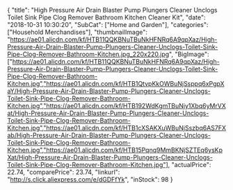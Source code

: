 {
	"title": "High Pressure Air Drain Blaster Pump Plungers Cleaner Unclogs Toilet Sink Pipe Clog Remover Bathroom Kitchen Cleaner Kit",
	"date": "2018-10-31 10:30:20",
	"SubCat": ["Home and Garden"],
	"categories": ["Household Merchandises"],
	"thumbnailImage": "https://ae01.alicdn.com/kf/HTB11QQKBNuTBuNkHFNRq6A9qpXaz/High-Pressure-Air-Drain-Blaster-Pump-Plungers-Cleaner-Unclogs-Toilet-Sink-Pipe-Clog-Remover-Bathroom-Kitchen.jpg_220x220.jpg",
	"BigImage": ["https://ae01.alicdn.com/kf/HTB11QQKBNuTBuNkHFNRq6A9qpXaz/High-Pressure-Air-Drain-Blaster-Pump-Plungers-Cleaner-Unclogs-Toilet-Sink-Pipe-Clog-Remover-Bathroom-Kitchen.jpg","https://ae01.alicdn.com/kf/HTB1QtvpKkOWBuNjSsppq6xPgpXaY/High-Pressure-Air-Drain-Blaster-Pump-Plungers-Cleaner-Unclogs-Toilet-Sink-Pipe-Clog-Remover-Bathroom-Kitchen.jpg","https://ae01.alicdn.com/kf/HTB192WdKgmTBuNjy1Xbq6yMrVXat/High-Pressure-Air-Drain-Blaster-Pump-Plungers-Cleaner-Unclogs-Toilet-Sink-Pipe-Clog-Remover-Bathroom-Kitchen.jpg","https://ae01.alicdn.com/kf/HTB1cXSAKXuWBuNjSszbq6AS7FXab/High-Pressure-Air-Drain-Blaster-Pump-Plungers-Cleaner-Unclogs-Toilet-Sink-Pipe-Clog-Remover-Bathroom-Kitchen.jpg","https://ae01.alicdn.com/kf/HTB15Pqnq9MmBKNjSZTEq6ysKpXat/High-Pressure-Air-Drain-Blaster-Pump-Plungers-Cleaner-Unclogs-Toilet-Sink-Pipe-Clog-Remover-Bathroom-Kitchen.jpg"],
	"actualPrice": 22.74,
	"comparePrice": 23.74,
	"linkurl": "http://s.click.aliexpress.com/e/dGDFfYk",
	"inStock": 98
}
